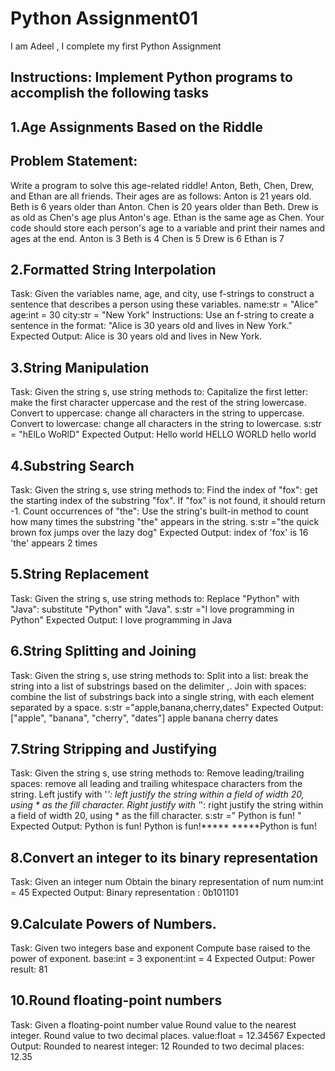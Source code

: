 # Python Assignment01
I am Adeel , I complete my first Python Assignment

## Instructions: Implement Python programs to accomplish the following tasks

## 1.Age Assignments Based on the Riddle

## Problem Statement:
 Write a program to solve this age-related riddle! Anton, Beth, Chen, Drew, and Ethan are all friends. Their ages are as follows:
Anton is 21 years old.
Beth is 6 years older than Anton.
Chen is 20 years older than Beth.
Drew is as old as Chen's age plus Anton's age.
Ethan is the same age as Chen.
Your code should store each person's age to a variable and print their names and ages at the end.
Anton is 3
Beth is 4
Chen is 5
Drew is 6
Ethan is 7


## 2.Formatted String Interpolation

Task: Given the variables name, age, and city, use f-strings to construct a sentence that describes a person using these variables.
name:str = "Alice"
age:int = 30
city:str = "New York"
Instructions: Use an f-string to create a sentence in the format: "Alice is 30 years old and lives in New York."
Expected Output:
Alice is 30 years old and lives in New York.

## 3.String Manipulation

Task: Given the string s, use string methods to:
Capitalize the first letter: make the first character uppercase and the rest of the string lowercase.
Convert to uppercase: change all characters in the string to uppercase.
Convert to lowercase: change all characters in the string to lowercase.
s:str = "hElLo WoRlD"
Expected Output:
Hello world
HELLO WORLD
hello world
## 4.Substring Search

Task: Given the string s, use string methods to:
Find the index of "fox": get the starting index of the substring "fox". If "fox" is not found, it should return -1.
Count occurrences of "the": Use the string's built-in method to count how many times the substring "the" appears in the string.
s:str ="the quick brown fox jumps over the lazy dog"
Expected Output:
index of 'fox' is 16
'the' appears 2 times

## 5.String Replacement

Task: Given the string s, use string methods to:
Replace "Python" with "Java": substitute "Python" with "Java".
s:str ="I love programming in Python"
Expected Output:
I love programming in Java

## 6.String Splitting and Joining

Task: Given the string s, use string methods to:
Split into a list: break the string into a list of substrings based on the delimiter ,.
Join with spaces: combine the list of substrings back into a single string, with each element separated by a space.
s:str ="apple,banana,cherry,dates"
Expected Output:
["apple", "banana", "cherry", "dates"]
apple banana cherry dates

## 7.String Stripping and Justifying

Task: Given the string s, use string methods to:
Remove leading/trailing spaces: remove all leading and trailing whitespace characters from the string.
Left justify with '*': left justify the string within a field of width 20, using * as the fill character.
Right justify with '*': right justify the string within a field of width 20, using * as the fill character.
s:str ="   Python is fun!   "
Expected Output:
Python is fun!
Python is fun!*****
*****Python is fun!

## 8.Convert an integer to its binary representation

Task: Given an integer num
Obtain the binary representation of num
num:int = 45
Expected Output:
Binary representation : 0b101101

## 9.Calculate Powers of Numbers.

Task: Given two integers base and exponent
Compute base raised to the power of exponent.
base:int = 3
exponent:int = 4
Expected Output:
Power result: 81

## 10.Round floating-point numbers

Task: Given a floating-point number value
Round value to the nearest integer.
Round value to two decimal places.
value:float = 12.34567
Expected Output:
Rounded to nearest integer: 12
Rounded to two decimal places: 12.35